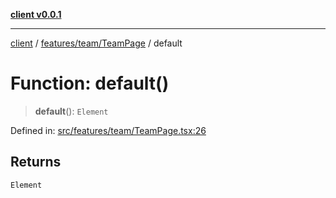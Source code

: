 [**client v0.0.1**](../../../../README.md)

***

[client](../../../../README.md) / [features/team/TeamPage](../README.md) / default

# Function: default()

> **default**(): `Element`

Defined in: [src/features/team/TeamPage.tsx:26](https://github.com/petelc/WMS/blob/0ba5e61a5ede3de744df1a5839724fa19a2a534f/client/src/features/team/TeamPage.tsx#L26)

## Returns

`Element`
